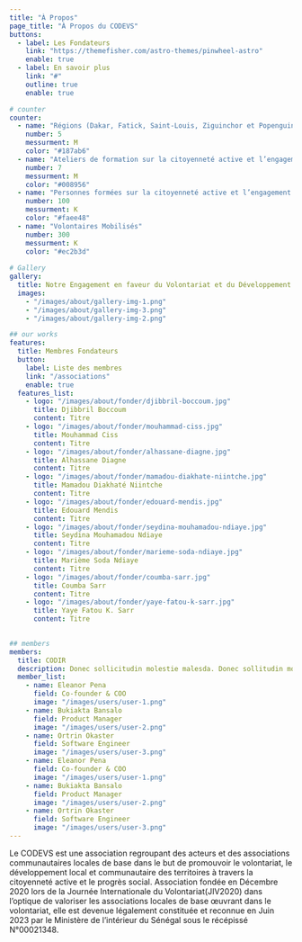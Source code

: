 ```yaml
---
title: "À Propos"
page_title: "À Propos du CODEVS"
buttons:
  - label: Les Fondateurs
    link: "https://themefisher.com/astro-themes/pinwheel-astro"
    enable: true
  - label: En savoir plus
    link: "#"
    outline: true
    enable: true

# counter
counter:
  - name: "Régions (Dakar, Fatick, Saint-Louis, Ziguinchor et Popenguine)"
    number: 5
    messurment: M
    color: "#187ab6"
  - name: "Ateliers de formation sur la citoyenneté active et l’engagement communautaire"
    number: 7
    messurment: M
    color: "#008956"
  - name: "Personnes formées sur la citoyenneté active et l’engagement communautaire"
    number: 100
    messurment: K
    color: "#faee48"
  - name: "Volontaires Mobilisés"
    number: 300
    messurment: K
    color: "#ec2b3d"
    
# Gallery
gallery:
  title: Notre Engagement en faveur du Volontariat et du Développement Local
  images:
    - "/images/about/gallery-img-1.png"
    - "/images/about/gallery-img-3.png"
    - "/images/about/gallery-img-2.png"

## our works
features:
  title: Membres Fondateurs
  button:
    label: Liste des membres
    link: "/associations"
    enable: true
  features_list:
    - logo: "/images/about/fonder/djibbril-boccoum.jpg"
      title: Djibbril Boccoum
      content: Titre
    - logo: "/images/about/fonder/mouhammad-ciss.jpg"
      title: Mouhammad Ciss
      content: Titre
    - logo: "/images/about/fonder/alhassane-diagne.jpg"
      title: Alhassane Diagne
      content: Titre
    - logo: "/images/about/fonder/mamadou-diakhate-niintche.jpg"
      title: Mamadou Diakhaté Niintche
      content: Titre
    - logo: "/images/about/fonder/edouard-mendis.jpg"
      title: Edouard Mendis
      content: Titre
    - logo: "/images/about/fonder/seydina-mouhamadou-ndiaye.jpg"
      title: Seydina Mouhamadou Ndiaye
      content: Titre
    - logo: "/images/about/fonder/marieme-soda-ndiaye.jpg"
      title: Marième Soda Ndiaye
      content: Titre
    - logo: "/images/about/fonder/coumba-sarr.jpg"
      title: Coumba Sarr
      content: Titre
    - logo: "/images/about/fonder/yaye-fatou-k-sarr.jpg"
      title: Yaye Fatou K. Sarr
      content: Titre
    

## members
members:
  title: CODIR
  description: Donec sollicitudin molestie malesda. Donec sollitudin mol estie ultricies ligula sed magna dictum
  member_list:
    - name: Eleanor Pena
      field: Co-founder & COO
      image: "/images/users/user-1.png"
    - name: Bukiakta Bansalo
      field: Product Manager
      image: "/images/users/user-2.png"
    - name: Ortrin Okaster
      field: Software Engineer
      image: "/images/users/user-3.png"
    - name: Eleanor Pena
      field: Co-founder & COO
      image: "/images/users/user-1.png"
    - name: Bukiakta Bansalo
      field: Product Manager
      image: "/images/users/user-2.png"
    - name: Ortrin Okaster
      field: Software Engineer
      image: "/images/users/user-3.png"
---
```

Le CODEVS est une association regroupant des acteurs et des associations
communautaires locales de base dans le but de promouvoir le volontariat, le
développement local et communautaire des territoires à travers la citoyenneté
active et le progrès social. Association fondée en Décembre 2020 lors de la
Journée Internationale du Volontariat(JIV2020) dans l’optique de valoriser les
associations locales de base œuvrant dans le volontariat, elle est devenue
légalement constituée et reconnue en Juin 2023 par le Ministère de l’intérieur
du Sénégal sous le récépissé N°00021348.
